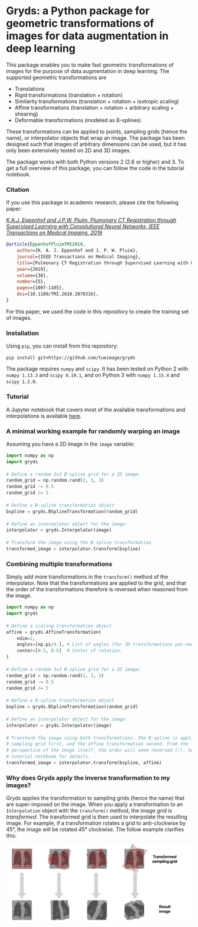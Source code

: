 # Gryds: a Python package for geometric transformations of images for data augmentation in deep learning

This package enables you to make fast geometric transformations of images for the purpose of data augmentation in deep learning. The supported geometric transformations are

* Translations
* Rigid transformations (translation + rotation)
* Similarity transformations (translation + rotation + isotropic scaling)
* Affine transformations (translation + rotation + arbitrary scaling + shearing)
* Deformable transformations (modeled as B-splines)

These transformations can be applied to points, sampling grids (hence the name), or interpolator objects that wrap an image. The package has been designed such that images of arbitrary dimensions can be used, but it has only been extensively tested on 2D and 3D images.

The package works with both Python versions 2 (2.6 or higher) and 3. To get a full overview of this package, you can follow the code in the tutorial notebook.


### Citation

If you use this package in academic research, please cite the following paper:

*[K.A.J. Eppenhof and J.P.W. Pluim, Plumonary CT Registration through Supervised Learning with Convolutional Neural Networks, IEEE Transactions on Medical Imaging, 2019](https://www.doi.org/10.1109/TMI.2018.2878316)*

```bibtex
@article{EppenhofPluimTMI2019,
    author={K. A. J. Eppenhof and J. P. W. Pluim}, 
    journal={IEEE Transactions on Medical Imaging}, 
    title={Pulmonary CT Registration through Supervised Learning with Convolutional Neural Networks}, 
    year={2019}, 
    volume={38}, 
    number={5}, 
    pages={1097-1105},
    doi={10.1109/TMI.2018.2878316}, 
}
```

For this paper, we used the code in this repository to create the training set of images.

### Installation

Using `pip`, you can install from this repository:

`pip install git+https://github.com/tueimage/gryds`

The package requires `numpy` and `scipy`. It has been tested on Python 2 with `numpy 1.13.3` and `scipy 0.19.1`, and on Python 3 with `numpy 1.15.4` and `scipy 1.2.0`.

### Tutorial

A Jupyter notebook that covers most of the available transformations and interpolations is available [here](https://nbviewer.jupyter.org/github/tueimage/gryds/blob/master/notebooks/tutorial.ipynb).

### A minimal working example for randomly warping an image

Assuming you have a 2D image in the `image` variable:

```python
import numpy as np
import gryds

# Define a random 3x3 B-spline grid for a 2D image:
random_grid = np.random.rand(2, 3, 3)
random_grid -= 0.5
random_grid /= 5

# Define a B-spline transformation object
bspline = gryds.BSplineTransformation(random_grid)

# Define an interpolator object for the image:
interpolator = gryds.Interpolator(image)

# Transform the image using the B-spline transformation
transformed_image = interpolator.transform(bspline)
```

### Combining multiple transformations

Simply add more transformations in the `transform()` method of the interpolator.
Note that the transformations are applied to the grid, and that the order of the
transformations therefore is reversed when reasoned from the image.

```python
import numpy as np
import gryds

# Define a scaling transformation object
affine = gryds.AffineTransformation(
    ndim=2,
    angles=[np.pi/4.], # List of angles (for 3D transformations you need a list of 3 angles).
    center=[0.5, 0.5]  # Center of rotation.
)

# Define a random 3x3 B-spline grid for a 2D image:
random_grid = np.random.rand(2, 3, 3)
random_grid -= 0.5
random_grid /= 5

# Define a B-spline transformation object
bspline = gryds.BSplineTransformation(random_grid)

# Define an interpolator object for the image:
interpolator = gryds.Interpolator(image)

# Transform the image using both transformations. The B-spline is applied to the
# sampling grid first, and the affine transformation second. From the
# perspective of the image itself, the order will seem reversed (!). See the
# tutorial notebook for details.
transformed_image = interpolator.transform(bspline, affine)
```

### Why does Gryds apply the inverse transformation to my images?

Gryds applies the transformation to sampling grids (hence the name) that
are super-imposed on the image. When you apply a transformation to an `Interpolation`
object with the `transform()` method, the *image grid is transformed*. The transformed grid is then used to
interpolate the resulting image. For example, if a transformation rotates a grid to anti-clockwise by 45°, the image will be rotated 45° clockwise. The follow example clarifies this:

![](grid_examples.png)

